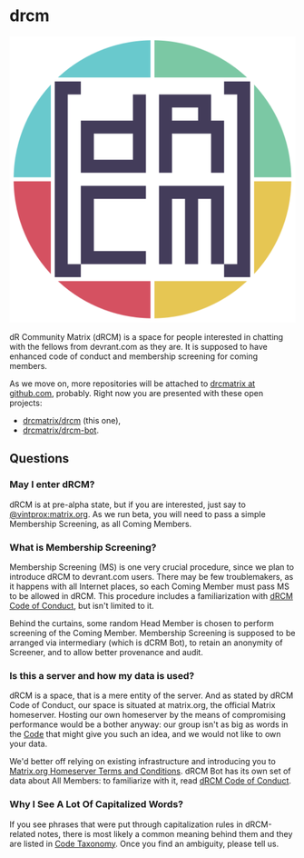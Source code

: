 # drcm

![dRCM Logo](./images/drcm-logo.svg)

dR Community Matrix (dRCM) is a space for people interested in chatting with the fellows from devrant.com as they are. It is supposed to have enhanced code of conduct and membership screening for coming members.

As we move on, more repositories will be attached to [drcmatrix at github.com](https://github.com/drcmatrix), probably. Right now you are presented with these open projects:
- [drcmatrix/drcm](https://github.com/drcmatrix/drcm) (this one),
- [drcmatrix/drcm-bot](https://github.com/drcmatrix/drcm-bot).

## Questions

### May I enter dRCM?

dRCM is at pre-alpha state, but if you are interested, just say to [@vintprox:matrix.org](https://matrix.to/#/@vintprox:matrix.org). As we run beta, you will need to pass a simple Membership Screening, as all Coming Members.

### What is Membership Screening?

Membership Screening (MS) is one very crucial procedure, since we plan to introduce dRCM to devrant.com users. There may be few troublemakers, as it happens with all Internet places, so each Coming Member must pass MS to be allowed in dRCM. This procedure includes a familiarization with [dRCM Code of Conduct](./CODE.md), but isn't limited to it.

Behind the curtains, some random Head Member is chosen to perform screening of the Coming Member. Membership Screening is supposed to be arranged via intermediary (which is dCRM Bot), to retain an anonymity of Screener, and to allow better provenance and audit.

### Is this a server and how my data is used?

dRCM is a space, that is a mere entity of the server. And as stated by dRCM Code of Conduct, our space is situated at matrix.org, the official Matrix homeserver. Hosting our own homeserver by the means of compromising performance would be a bother anyway: our group isn't as big as words in the [Code](./CODE.md) that might give you such an idea, and we would not like to own your data.

We'd better off relying on existing infrastructure and introducing you to [Matrix.org Homeserver Terms and Conditions](https://matrix.org/legal/terms-and-conditions). dRCM Bot has its own set of data about All Members: to familiarize with it, read [dRCM Code of Conduct](./CODE.md).

### Why I See A Lot Of Capitalized Words?

If you see phrases that were put through capitalization rules in dRCM-related notes, there is most likely a common meaning behind them and they are listed in [Code Taxonomy](./CODE.md). Once you find an ambiguity, please tell us.
